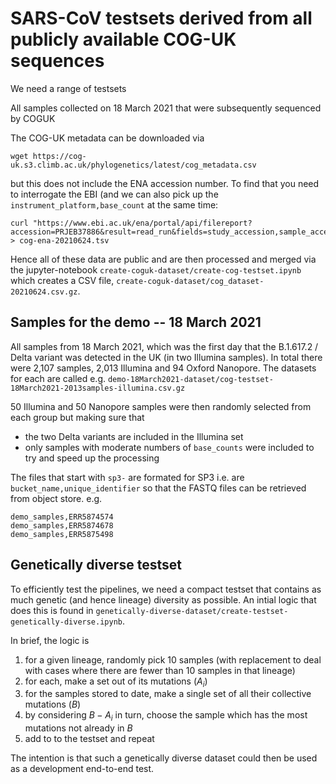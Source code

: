# SARS-CoV testsets derived from all publicly available COG-UK sequences

We need a range of testsets 

All samples collected on 18 March 2021 that were subsequently sequenced by COGUK

The COG-UK metadata can be downloaded via

```
wget https://cog-uk.s3.climb.ac.uk/phylogenetics/latest/cog_metadata.csv
```

but this does not include the ENA accession number. To find that you need to interrogate the EBI (and we can also pick up the `instrument_platform,base_count` at the same time:

```
curl "https://www.ebi.ac.uk/ena/portal/api/filereport?accession=PRJEB37886&result=read_run&fields=study_accession,sample_accession,secondary_sample_accession,experiment_accession,run_accession,instrument_platform,country,submitted_ftp,read_count,base_count&limit=1000000&format=tsv&download=true" > cog-ena-20210624.tsv
```

Hence all of these data are public and are then processed and merged via the jupyter-notebook `create-coguk-dataset/create-cog-testset.ipynb` which creates a CSV file, `create-coguk-dataset/cog_dataset-20210624.csv.gz`.

## Samples for the demo -- 18 March 2021

All samples from 18 March 2021, which was the first day that the B.1.617.2 / Delta variant was detected in the UK (in two Illumina samples). In total there were 2,107 samples, 2,013 Illumina and 94 Oxford Nanopore. The datasets for each are called e.g. `demo-18March2021-dataset/cog-testset-18March2021-2013samples-illumina.csv.gz`

50 Illumina and 50 Nanopore samples were then randomly selected from each group but making sure that
* the two Delta variants are included in the Illumina set
* only samples with moderate numbers of `base_counts` were included to try and speed up the processing

The files that start with `sp3-` are formated for SP3 i.e. are `bucket_name,unique_identifier` so that the FASTQ files can be retrieved from object store. e.g.

```
demo_samples,ERR5874574
demo_samples,ERR5874678
demo_samples,ERR5875498
```

## Genetically diverse testset

To efficiently test the pipelines, we need a compact testset that contains as much genetic (and hence lineage) diversity as possible. An intial logic that does this is found in `genetically-diverse-dataset/create-testset-genetically-diverse.ipynb`.

In brief, the logic is 

1. for a given lineage, randomly pick 10 samples (with replacement to deal with cases where there are fewer than 10 samples in that lineage)
2. for each, make a set out of its mutations ($A_i$)
3. for the samples stored to date, make a single set of all their collective mutations ($B$)
4. by considering $B-A_i$ in turn, choose the sample which has the most mutations not already in $B$
5. add to to the testset and repeat

The intention is that such a genetically diverse dataset could then be used as a development end-to-end test.

